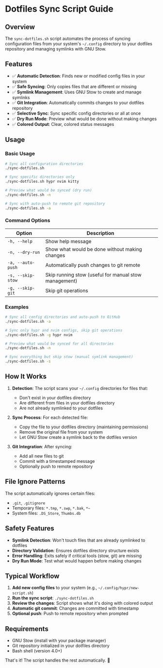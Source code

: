 # Dotfiles Sync Script Guide

## Overview

The `sync-dotfiles.sh` script automates the process of syncing configuration files from your system's `~/.config` directory to your dotfiles repository and managing symlinks with GNU Stow.

## Features

- ✅ **Automatic Detection**: Finds new or modified config files in your system
- ✅ **Safe Syncing**: Only copies files that are different or missing
- ✅ **Symlink Management**: Uses GNU Stow to create and manage symlinks
- ✅ **Git Integration**: Automatically commits changes to your dotfiles repository
- ✅ **Selective Sync**: Sync specific config directories or all at once
- ✅ **Dry Run Mode**: Preview what would be done without making changes
- ✅ **Colored Output**: Clear, colored status messages

## Usage

### Basic Usage

```bash
# Sync all configuration directories
./sync-dotfiles.sh

# Sync specific directories only
./sync-dotfiles.sh hypr nvim kitty

# Preview what would be synced (dry run)
./sync-dotfiles.sh -n

# Sync with auto-push to remote git repository
./sync-dotfiles.sh -a
```

### Command Options

| Option | Description |
|--------|-------------|
| `-h, --help` | Show help message |
| `-n, --dry-run` | Show what would be done without making changes |
| `-a, --auto-push` | Automatically push changes to git remote |
| `-s, --skip-stow` | Skip running stow (useful for manual stow management) |
| `-g, --skip-git` | Skip git operations |

### Examples

```bash
# Sync all config directories and auto-push to GitHub
./sync-dotfiles.sh -a

# Sync only hypr and nvim configs, skip git operations
./sync-dotfiles.sh -g hypr nvim

# Preview what would be synced for all directories
./sync-dotfiles.sh -n

# Sync everything but skip stow (manual symlink management)
./sync-dotfiles.sh -s
```

## How It Works

1. **Detection**: The script scans your `~/.config` directories for files that:
   - Don't exist in your dotfiles directory
   - Are different from files in your dotfiles directory
   - Are not already symlinked to your dotfiles

2. **Sync Process**: For each detected file:
   - Copy the file to your dotfiles directory (maintaining permissions)
   - Remove the original file from your system
   - Let GNU Stow create a symlink back to the dotfiles version

3. **Git Integration**: After syncing:
   - Add all new files to git
   - Commit with a timestamped message
   - Optionally push to remote repository

## File Ignore Patterns

The script automatically ignores certain files:
- `.git`, `.gitignore`
- Temporary files: `*.tmp`, `*.swp`, `*.bak`, `*~`
- System files: `.DS_Store`, `Thumbs.db`

## Safety Features

- **Symlink Detection**: Won't touch files that are already symlinked to dotfiles
- **Directory Validation**: Ensures dotfiles directory structure exists
- **Error Handling**: Exits safely if critical tools (stow, git) are missing
- **Dry Run Mode**: Test what would happen before making changes

## Typical Workflow

1. **Add new config files** to your system (e.g., `~/.config/hypr/new-script.sh`)
2. **Run the sync script**: `./sync-dotfiles.sh`
3. **Review the changes**: Script shows what it's doing with colored output
4. **Automatic git commit**: Changes are committed with timestamp
5. **Optional push**: Push to remote repository when prompted

## Requirements

- GNU Stow (install with your package manager)
- Git repository initialized in your dotfiles directory
- Bash shell (version 4.0+)

That's it! The script handles the rest automatically. 🚀
